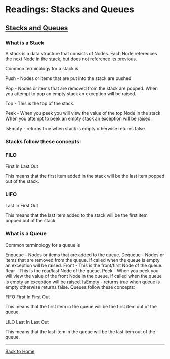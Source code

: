 # Readings: Stacks and Queues


## [Stacks and Queues](https://codefellows.github.io/common_curriculum/data_structures_and_algorithms/Code_401/class-10/resources/stacks_and_queues.html)

<!-- ### Author -->


### What is a Stack

A stack is a data structure that consists of Nodes. Each Node references the next Node in the stack, but does not reference its previous.

Common terminology for a stack is

Push - Nodes or items that are put into the stack are pushed

Pop - Nodes or items that are removed from the stack are popped. When you attempt to pop an empty stack an exception will be raised.

Top - This is the top of the stack.

Peek - When you peek you will view the value of the top Node in the stack. When you attempt to peek an empty stack an exception will be raised.

IsEmpty - returns true when stack is empty otherwise returns false.

### Stacks follow these concepts:

### FILO
First In Last Out

This means that the first item added in the stack will be the last item popped out of the stack.

### LIFO
Last In First Out

This means that the last item added to the stack will be the first item popped out of the stack.

### What is a Queue

Common terminology for a queue is

Enqueue - Nodes or items that are added to the queue.
Dequeue - Nodes or items that are removed from the queue. If called when the queue is empty an exception will be raised.
Front - This is the front/first Node of the queue.
Rear - This is the rear/last Node of the queue.
Peek - When you peek you will view the value of the front Node in the queue. If called when the queue is empty an exception will be raised.
IsEmpty - returns true when queue is empty otherwise returns false.
Queues follow these concepts:

FIFO
First In First Out

This means that the first item in the queue will be the first item out of the queue.

LILO
Last In Last Out

This means that the last item in the queue will be the last item out of the queue.






---

[Back to Home](https://pdariuslee.github.io/reading-notes/)
